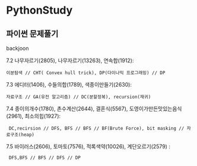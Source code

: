 # PythonStudy
파이썬 문제풀기
----------------
backjoon

7.2 나무자르기(2805), 나무자르기(13263), 연속합(1912):

    이분탐색 // CHT( Convex hull trick), DP(다이나믹 프로그래밍) // DP

7.3 에디터(1406), 수들의합(1789), 색종이만들기(2630):

    자료구조 // GA(유전 알고리즘) // DC(분할정복), recursion(재귀)
 
7.4  종이의개수(1780), 촌수계산(2644), 결혼식(5567), 도영이가만든맛있는음식(2961), 최소의힙(1927):

     DC,recirsion // DFS, BFS // BFS // BF(Brute Force), bit masking // 자료구조(heap)

7.5 바이러스(2606), 토마토(7576), 적록색약(10026), 계단오르기(2579) :

     DFS,BFS // BFS // DFS // DP
